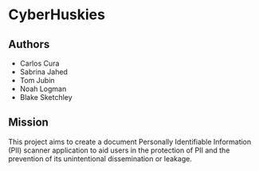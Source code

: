 # CyberHuskies

## Authors
- Carlos Cura
- Sabrina Jahed
- Tom Jubin
- Noah Logman
- Blake Sketchley

## Mission
This project aims to create a document Personally Identifiable Information (PII) scanner application to aid users in the protection of PII and the prevention of its unintentional dissemination or leakage.